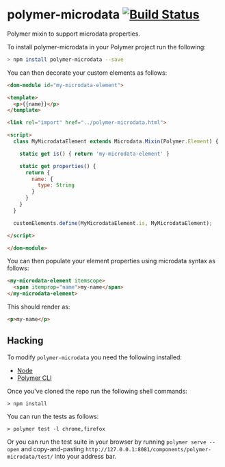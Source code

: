 # polymer-microdata [![Build Status](https://travis-ci.org/rgladwell/polymer-microdata.svg?branch=master)](https://travis-ci.org/rgladwell/polymer-microdata)

Polymer mixin to support microdata properties.

To install polymer-microdata in your Polymer project run the following:

```sh
> npm install polymer-microdata --save
```

You can then decorate your custom elements as follows:

```html
<dom-module id="my-microdata-element">

<template>
  <p>{{name}}</p>
</template>

<link rel="import" href="../polymer-microdata.html">

<script>
  class MyMicrodataElement extends Microdata.Mixin(Polymer.Element) {

    static get is() { return 'my-microdata-element' }

    static get properties() {
      return {
        name: {
          type: String
        }
      }
    }
  }

  customElements.define(MyMicrodataElement.is, MyMicrodataElement);

</script>

</dom-module>
```

You can then populate your element properties using microdata syntax as follows:


```html
<my-microdata-element itemscope>
  <span itemprop="name">my-name</span>
</my-microdata-element>
```

This should render as:

```html
<p>my-name</p>
```

## Hacking

To modify `polymer-microdata` you need the following installed:

  * [Node](https://nodejs.org/en/download/package-manager/)
  * [Polymer CLI](https://github.com/Polymer/polymer-cli#installation)

Once you've cloned the repo run the following shell commands:

```shell
> npm install
```

You can run the tests as follows:

```shell
> polymer test -l chrome,firefox
```

Or you can run the test suite in your browser by running `polymer serve --open` and copy-and-pasting `http://127.0.0.1:8081/components/polymer-microdata/test/` into your address bar.
